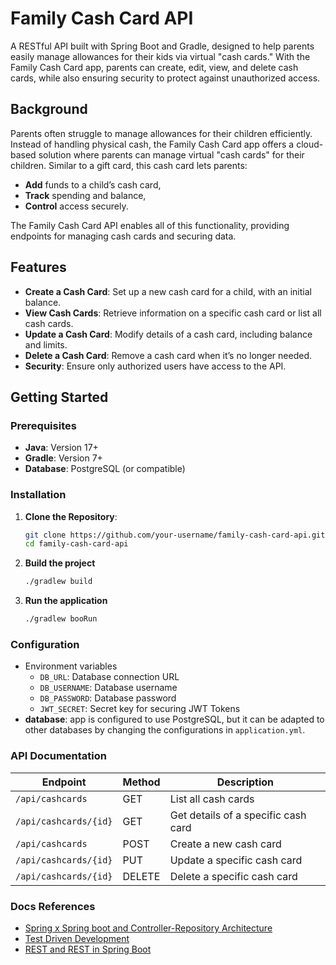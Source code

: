 # Family Cash Card API

A RESTful API built with Spring Boot and Gradle, designed to help parents easily manage allowances for their kids via virtual "cash cards." With the Family Cash Card app, parents can create, edit, view, and delete cash cards, while also ensuring security to protect against unauthorized access.

## Background

Parents often struggle to manage allowances for their children efficiently. Instead of handling physical cash, the Family Cash Card app offers a cloud-based solution where parents can manage virtual "cash cards" for their children. Similar to a gift card, this cash card lets parents:
- **Add** funds to a child’s cash card,
- **Track** spending and balance,
- **Control** access securely.

The Family Cash Card API enables all of this functionality, providing endpoints for managing cash cards and securing data.

## Features

- **Create a Cash Card**: Set up a new cash card for a child, with an initial balance.
- **View Cash Cards**: Retrieve information on a specific cash card or list all cash cards.
- **Update a Cash Card**: Modify details of a cash card, including balance and limits.
- **Delete a Cash Card**: Remove a cash card when it’s no longer needed.
- **Security**: Ensure only authorized users have access to the API.

## Getting Started

### Prerequisites

- **Java**: Version 17+
- **Gradle**: Version 7+
- **Database**: PostgreSQL (or compatible)

### Installation

1. **Clone the Repository**:
   ```bash
   git clone https://github.com/your-username/family-cash-card-api.git
   cd family-cash-card-api
    ```
2. **Build the project**
    ```bash
   ./gradlew build
    ``` 
3. **Run the application**
    ```bash
   ./gradlew booRun
   ```

### Configuration

* Environment variables
  * `DB_URL`: Database connection URL
  * `DB_USERNAME`: Database username 
  * `DB_PASSWORD`: Database password
  * `JWT_SECRET`: Secret key for securing JWT Tokens
* **database**: app is configured to use PostgreSQL, but it can be adapted to other databases by changing the configurations in `application.yml`.

### API Documentation

| Endpoint               | Method | Description                         |
|------------------------|--------|-------------------------------------|
| `/api/cashcards`       | GET    | List all cash cards                 |
| `/api/cashcards/{id}`  | GET    | Get details of a specific cash card |
| `/api/cashcards`       | POST   | Create a new cash card              |
| `/api/cashcards/{id}`  | PUT    | Update a specific cash card         |
| `/api/cashcards/{id}`  | DELETE | Delete a specific cash card         |

 
### Docs References

- [Spring x Spring boot and Controller-Repository Architecture](./docs/Spring.md)
- [Test Driven Development](./docs/TDD.md)
- [REST and REST in Spring Boot](./docs/REST.md)
